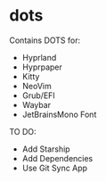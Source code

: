 # dots

Contains DOTS for:
- Hyprland
- Hyprpaper
- Kitty
- NeoVim
- Grub/EFI
- Waybar
- JetBrainsMono Font

TO DO: 
- Add Starship
- Add Dependencies 
- Use Git Sync App
